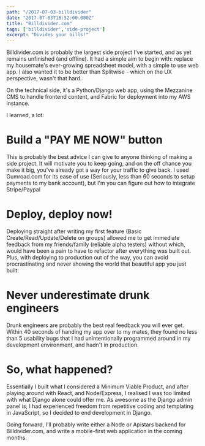 ```yaml
---
path: "/2017-07-03-billdivider"
date: "2017-07-03T18:52:00.000Z"
title: "Billdivider.com"
tags: ['billdivider','side-project']
excerpt: "Divides your bills!"
---
```


Billdivider.com is probably the largest side project I've started, and as yet
remains unfinished (and offline). It had a simple aim to begin with: replace my
housemate's ever-growing spreadsheet model, with a simple to use web app. I also
wanted it to be better than Splitwise - which on the UX perspective, wasn't that
hard.

On the technical side, it's a Python/Django web app, using the Mezzanine CMS to
handle frontend content, and Fabric for deployment into my AWS instance.

I learned, a lot:

# Build a "PAY ME NOW" button

This is probably the best advice I can give to anyone thinking of making a side
project. It will motivate you to keep going, and on the off chance you make it
big, you've already got a way for your traffic to give back. I used Gumroad.com
for its ease of use (Seriously, less than 60 seconds to setup payments to my
bank account), but I'm you can figure out how to integrate Stripe/Paypal

# Deploy, deploy now!

Deploying straight after writing my first feature (Basic
Create/Read/Update/Delete on groups) allowed me to get immediate feedback from
my friends/family (reliable alpha testers) without which, would have been a pain
to have to refactor after everything was built out. Plus, with deploying to
production out of the way, you can avoid procrastinating and never showing the
world that beautiful app you just built.

# Never underestimate drunk engineers

Drunk engineers are probably the best real feedback you will ever get. Within 40
seconds of handing my app over to my mates, they found no less than 5 usability
bugs that I had unintentionally programmed around in my development environment,
and hadn't in production.

# So, what happened?

Essentially I built what I considered a Minimum Viable Product, and after
playing around with React, and Node/Express, I realised I was too limited with
what Django alone could offer me. As awesome as the Django admin panel is, I had
experienced freedom from repetitive coding and templating in JavaScript, so I
decided to end development in Django.

Going forward, I'll probably write either a Node or Apistars backend for
Billdivider.com, and write a mobile-first web application in the coming months.
